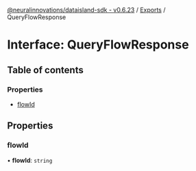[@neuralinnovations/dataisland-sdk - v0.6.23](../../README.md) / [Exports](../modules.md) / QueryFlowResponse

# Interface: QueryFlowResponse

## Table of contents

### Properties

- [flowId](QueryFlowResponse.md#flowid)

## Properties

### flowId

• **flowId**: `string`
